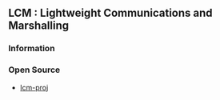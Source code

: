 ## LCM : Lightweight Communications and Marshalling




### Information




### Open Source
- [lcm-proj](https://github.com/lcm-proj)



